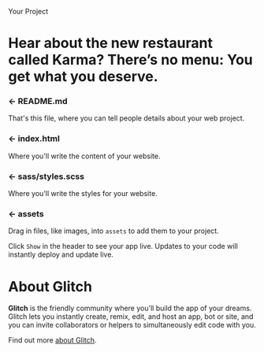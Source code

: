 Your Project

Hear about the new restaurant called Karma?
There’s no menu: You get what you deserve.
============

### ← README.md

That's this file, where you can tell people details about your web project.

### ← index.html

Where you'll write the content of your website.

### ← sass/styles.scss

Where you'll write the styles for your website.

### ← assets

Drag in files, like images, into `assets` to add them to your project.


Click `Show` in the header to see your app live. Updates to your code will instantly deploy and update live.


About Glitch
============

**Glitch** is the friendly community where you'll build the app of your dreams. Glitch lets you instantly create, remix, edit, and host an app, bot or site, and you can invite collaborators or helpers to simultaneously edit code with you.

Find out more [about Glitch](https://glitch.com/about).
